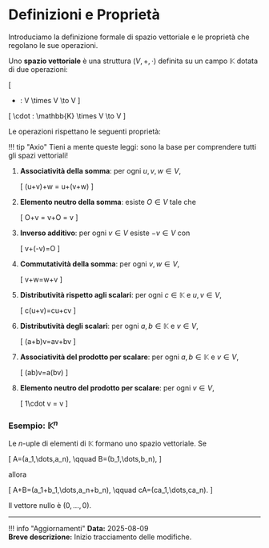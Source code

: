 # Definizioni e Proprietà

Introduciamo la definizione formale di spazio vettoriale e le proprietà che regolano le sue operazioni.

Uno **spazio vettoriale** è una struttura $(V,+,\cdot)$ definita su un campo $\mathbb{K}$
dotata di due operazioni:

\[
+ : V \times V \to V
\]

\[
\cdot : \mathbb{K} \times V \to V
\]

Le operazioni rispettano le seguenti proprietà:

!!! tip "Axio"
    Tieni a mente queste leggi: sono la base per comprendere tutti gli spazi vettoriali!

1. **Associatività della somma**: per ogni $u,v,w\in V$,
    
    \[
    (u+v)+w = u+(v+w)
    \]

2. **Elemento neutro della somma**: esiste $O\in V$ tale che
    
    \[
    O+v = v+O = v
    \]

3. **Inverso additivo**: per ogni $v\in V$ esiste $-v\in V$ con
    
    \[
    v+(-v)=O
    \]

4. **Commutatività della somma**: per ogni $v,w\in V$,
    
    \[
    v+w=w+v
    \]

5. **Distributività rispetto agli scalari**: per ogni $c\in\mathbb{K}$ e $u,v\in V$,
    
    \[
    c(u+v)=cu+cv
    \]

6. **Distributività degli scalari**: per ogni $a,b\in\mathbb{K}$ e $v\in V$,
    
    \[
    (a+b)v=av+bv
    \]

7. **Associatività del prodotto per scalare**: per ogni $a,b\in\mathbb{K}$ e $v\in V$,
    
    \[
    (ab)v=a(bv)
    \]

8. **Elemento neutro del prodotto per scalare**: per ogni $v\in V$,
    
    \[
    1\cdot v = v
    \]

### Esempio: $\mathbb{K}^n$

Le $n$-uple di elementi di $\mathbb{K}$ formano uno spazio vettoriale. Se

\[
A=(a_1,\dots,a_n), \qquad B=(b_1,\dots,b_n),
\]

allora

\[
A+B=(a_1+b_1,\dots,a_n+b_n), \qquad cA=(ca_1,\dots,ca_n).
\]

Il vettore nullo è $(0,\dots,0)$.

---

!!! info "Aggiornamenti"
    **Data:** 2025-08-09  
    **Breve descrizione:** Inizio tracciamento delle modifiche.

